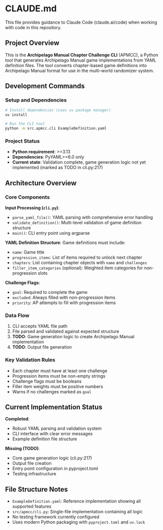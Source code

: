 # CLAUDE.md

This file provides guidance to Claude Code (claude.ai/code) when working with code in this repository.

## Project Overview

This is the **Archipelago Manual Chapter Challenge CLI** (APMCC), a Python tool that generates Archipelago Manual game implementations from YAML definition files. The tool converts chapter-based game definitions into Archipelago Manual format for use in the multi-world randomizer system.

## Development Commands

### Setup and Dependencies
```bash
# Install dependencies (uses uv package manager)
uv install

# Run the CLI tool
python -m src.apmcc.cli ExampleDefinition.yaml
```

### Project Status
- **Python requirement**: >=3.13
- **Dependencies**: PyYAML>=6.0 only
- **Current state**: Validation complete, game generation logic not yet implemented (marked as TODO in cli.py:217)

## Architecture Overview

### Core Components

**Input Processing (`cli.py`)**:
- `parse_yaml_file()`: YAML parsing with comprehensive error handling
- `validate_definition()`: Multi-level validation of game definition structure
- `main()`: CLI entry point using argparse

**YAML Definition Structure**:
Game definitions must include:
- `name`: Game title
- `progression_items`: List of items required to unlock next chapter
- `chapters`: List containing chapter objects with `name` and `challenges`
- `filler_item_categories` (optional): Weighted item categories for non-progression slots

**Challenge Flags**:
- `goal`: Required to complete the game
- `excluded`: Always filled with non-progression items
- `priority`: AP attempts to fill with progression items

### Data Flow
1. CLI accepts YAML file path
2. File parsed and validated against expected structure
3. **TODO**: Game generation logic to create Archipelago Manual implementation
4. **TODO**: Output file generation

### Key Validation Rules
- Each chapter must have at least one challenge
- Progression items must be non-empty strings
- Challenge flags must be booleans
- Filler item weights must be positive numbers
- Warns if no challenges marked as `goal`

## Current Implementation Status

**Completed**:
- Robust YAML parsing and validation system
- CLI interface with clear error messages
- Example definition file structure

**Missing (TODO)**:
- Core game generation logic (cli.py:217)
- Output file creation
- Entry point configuration in pyproject.toml
- Testing infrastructure

## File Structure Notes

- `ExampleDefinition.yaml`: Reference implementation showing all supported features
- `src/apmcc/cli.py`: Single-file implementation containing all logic
- No testing framework currently configured
- Uses modern Python packaging with `pyproject.toml` and `uv.lock`